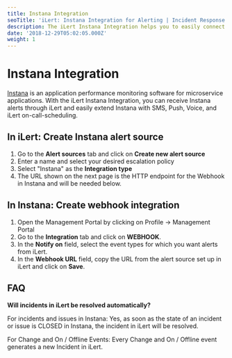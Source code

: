 ```yaml
---
title: Instana Integration
seoTitle: 'iLert: Instana Integration for Alerting | Incident Response | Uptime'
description: The iLert Instana Integration helps you to easily connect iLert with Instana.
date: '2018-12-29T05:02:05.000Z'
weight: 1
---
```


# Instana Integration

[Instana](https://www.instana.com/) is an application performance monitoring software for microservice applications. With the iLert Instana Integration, you can receive Instana alerts through iLert and easily extend Instana with SMS, Push, Voice, and iLert on-call-scheduling.

## In iLert: Create Instana alert source <a id="create-alarm-source"></a>

1. Go to the **Alert sources** tab and click on **Create new alert source**
2. Enter a name and select your desired escalation policy
3. Select "Instana" as the **Integration type**
4. The URL shown on the next page is the HTTP endpoint for the Webhook in Instana and will be needed below.

## In Instana: Create webhook integration <a id="create-webhook-integration"></a>

1. Open the Management Portal by clicking on Profile → Management Portal
2. Go to  the **Integration** tab and click on **WEBHOOK**.
3. In the **Notify on** field, select the event types for which you want alerts from iLert.
4. In the **Webhook URL** field, copy the URL from the alert source set up in iLert and click on **Save**.

## FAQ <a id="faq"></a>

**Will incidents in iLert be resolved automatically?**

For incidents and issues in Instana: Yes, as soon as the state of an incident or issue is CLOSED in Instana, the incident in iLert will be resolved.

For Change and On / Offline Events: Every Change and On / Offline event generates a new Incident in iLert.

